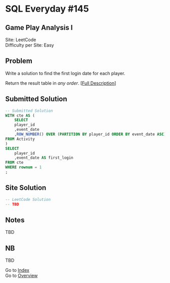 # SQL Everyday \#145

## Game Play Analysis I

Site: LeetCode\
Difficulty per Site: Easy

## Problem

Write a solution to find the first login date for each player.

Return the result table in *any order*. [[Full Description](https://leetcode.com/problems/game-play-analysis-i/description/)]

## Submitted Solution

```sql
-- Submitted Solution
WITH cte AS (
    SELECT
    player_id
    ,event_date
    ,ROW_NUMBER() OVER (PARTITION BY player_id ORDER BY event_date ASC) AS rownum
FROM Activity
)
SELECT
    player_id
    ,event_date AS first_login
FROM cte
WHERE rownum = 1
;
```

## Site Solution

```sql
-- LeetCode Solution 
-- TBD
```

## Notes

TBD

## NB

TBD

Go to [Index](../?tab=readme-ov-file#index)\
Go to [Overview](../?tab=readme-ov-file)
